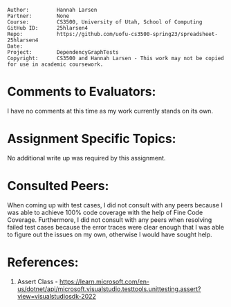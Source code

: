 ﻿```
Author:			Hannah Larsen
Partner:		None
Course:			CS3500, University of Utah, School of Computing
GitHub ID:		25hlarsen4
Repo:			https://github.com/uofu-cs3500-spring23/spreadsheet-25hlarsen4
Date:			
Project:	  	DependencyGraphTests
Copyright:		CS3500 and Hannah Larsen - This work may not be copied for use in academic coursework.
```


# Comments to Evaluators:

I have no comments at this time as my work currently stands on its own.

# Assignment Specific Topics:

No additional write up was required by this assignment.

# Consulted Peers:

When coming up with test cases, I did not consult with any peers because I was able to achieve 100% code coverage
with the help of Fine Code Coverage. Furthermore, I did not consult with any peers when resolving failed test cases 
because the error traces were clear enough that I was able to figure out the issues on my own, otherwise I would 
have sought help.

# References:

1. Assert Class - https://learn.microsoft.com/en-us/dotnet/api/microsoft.visualstudio.testtools.unittesting.assert?view=visualstudiosdk-2022

